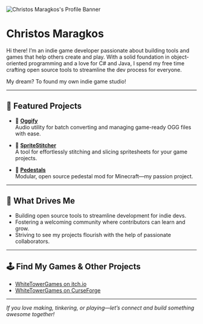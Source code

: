 
![Christos Maragkos's Profile Banner](https://github.com/ChristosMaragkos.png)

# Christos Maragkos

Hi there! I’m an indie game developer passionate about building tools and games that help others create and play. With a solid foundation in object-oriented programming and a love for C# and Java, I spend my free time crafting open source tools to streamline the dev process for everyone.

My dream? To found my own indie game studio!

---

## 🚀 Featured Projects

- 🎵 **[Oggify](https://github.com/WhiteTowerGames/Oggify)**  
  Audio utility for batch converting and managing game-ready OGG files with ease.

- 🧵 **[SpriteStitcher](https://github.com/WhiteTowerGames/SpriteStitcher)**  
  A tool for effortlessly stitching and slicing spritesheets for your game projects.

- 🗿 **[Pedestals](https://github.com/WhiteTowerGames/pedestals-121)**  
  Modular, open source pedestal mod for Minecraft—my passion project.

---

## 🎯 What Drives Me

- Building open source tools to streamline development for indie devs.
- Fostering a welcoming community where contributors can learn and grow.
- Striving to see my projects flourish with the help of passionate collaborators.

---

## 🕹️ Find My Games & Other Projects

- [WhiteTowerGames on itch.io](https://white-tower-games.itch.io/)
- [WhiteTowerGames on CurseForge](https://www.curseforge.com/members/whitetowergames/projects)

---

*If you love making, tinkering, or playing—let’s connect and build something awesome together!*
